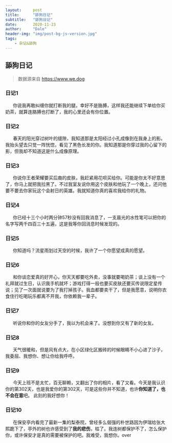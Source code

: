 ```yaml
---
layout:     post
title:      "舔狗日记"
subtitle:   "舔狗日记"
date:       2020-11-23
author:     "Dale"
header-img: "img/post-bg-js-version.jpg"
tags:
    - 杂记&舔狗 
---
```


## 舔狗日记
> 数据源来自 https://www.we.dog 

### 日记1
&#160;&#160; &#160; &#160;你说我再敢纠缠你就打断我的腿，幸好不是胳膊，这样我还能继续下单给你买奶茶，就算连胳膊也打断了，我的心里还会有你位置。

### 日记2
&#160;&#160; &#160; &#160;春天的阳光穿过树叶的缝隙，我知道那是太阳经过小孔成像到在我身上的影。我抬头望去只觉一阵恍惚，看见了黑色长发的你。我知道那是你穿过我的心留下的影，但我却不知道这是什么成像原理。

### 日记3
&#160;&#160; &#160; &#160;你说你王者荣耀要买后裔的皮肤，我赶紧用花呗买给你。可能是你太不好意思了，你马上就把我拉黑了。不过我室友说你用这个皮肤和他玩了一个晚上，还问他要不要去你家玩这个会射日的英雄。我就知道你真的喜欢我给你的礼物。

### 日记4
&#160;&#160; &#160; &#160;你已经十三个小时两分钟57秒没有回我消息了，一支晨光的水性笔可以把你的名字写两千四百三十五遍，这是我等你回消息时候发现的。

### 日记5
&#160;&#160; &#160; &#160;你知道吗？流星雨划过天空的时候，我许了一个你愿望成真的愿望。

### 日记6
&#160;&#160; &#160; &#160;和你谈恋爱真的好开心，你天天都要吃外卖，没事就要喝奶茶；谈上没有一个礼拜就过生日，认识我手机就坏；游戏打得一般也要买皮肤还要买传说限定星传说；见了一次面就说要为了我打掉孩子。我血都要卖干了，但是我愿意，说明你衣食住行吃喝玩乐都离不开我，你依赖我一辈子。

### 日记7
&#160;&#160; &#160; &#160;听说你和你的女友分手了，我以为机会来了。没想到你又有了新的女友。

### 日记8
&#160;&#160; &#160; &#160;天气很暖和，但是风有点大，在小区绿化区搬砖的时候眼睛不小心进了沙子，我委屈、我想你、想让你给我呼呼。

### 日记9
&#160;&#160; &#160; &#160;今天上班不是太忙，百无聊赖，又翻出了你的相片，看了又看。今天是我认识你的第302天，也是我爱你的第302天，可是这些你并不知道，也许**你知道了，也不会在意**吧。 此刻的我好想你！ 

### 日记10
&#160;&#160; &#160; &#160;在保安亭内看完了最新一集的梨泰院，曾经多么倔强的朴世路因为伊瑞给张大熙跪下了，亭外的树也许感受到了**我的悲伤**，枯了。我连树都保护不了，怎么保护你，或许保安才是真的需要被保护的吧。我难受，我想你。over
